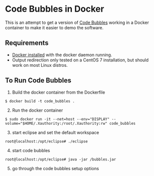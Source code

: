 # Code Bubbles in Docker

This is an attempt to get a version of [Code Bubbles](http://cs.brown.edu/~spr/codebubbles/) working in a Docker container to make it easier to demo the software.

## Requirements
- [Docker installed](https://docs.docker.com/get-started/) with the docker daemon running.
- Output redirection only tested on a CentOS 7 installation, but should work on most Linux distros.

## To Run Code Bubbles
1. Build the docker container from the Dockerfile
```
$ docker build -t code_bubbles .
```
2. Run the docker container
```
$ sudo docker run -it --net=host --env="DISPLAY" --volume="$HOME/.Xauthority:/root/.Xauthority:rw" code_bubbles
```
3. start eclipse and set the default workspace
```
root@localhost:/opt/eclipse# ./eclipse
```
4. start code bubbles
```
root@localhost:/opt/eclipse# java -jar /bubbles.jar
```
5. go through the code bubbles setup options

